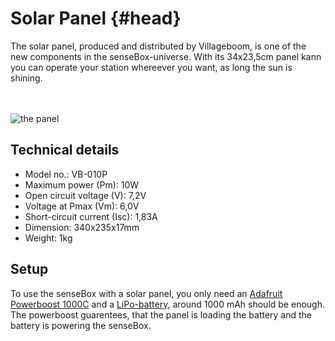 # Solar Panel {#head}

<div class="description">
The solar panel, produced and distributed by Villageboom, is one of the new components in the senseBox-universe. With its 34x23,5cm panel kann you can operate your station whereever you want, as long the sun is shining.
</div>
<div class="line">
    <br>
    <br>
</div>

![the panel](../../../../pictures/solar_top.png)

## Technical details
   * Model no.: VB-010P
   * Maximum power (Pm): 10W
   * Open circuit voltage (V): 7,2V
   * Voltage at Pmax (Vm): 6,0V
   * Short-circuit current (Isc): 1,83A
   * Dimension: 340x235x17mm
   * Weight: 1kg

## Setup

To use the senseBox with a solar panel, you only need an [Adafruit Powerboost 1000C](https://learn.adafruit.com/adafruit-powerboost-1000c-load-share-usb-charge-boost/overview) and a [LiPo-battery](https://eckstein-shop.de/LiPo-Akku-Lithium-Ion-Polymer-Batterie-37V-2000mAh-JST-PH-Connector), around 1000 mAh should be enough. The powerboost guarentees, that the panel is loading the battery and the battery is powering the senseBox.
